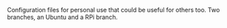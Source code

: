 Configuration files for personal use that could be useful for others too. Two branches, an Ubuntu and a RPi branch.
